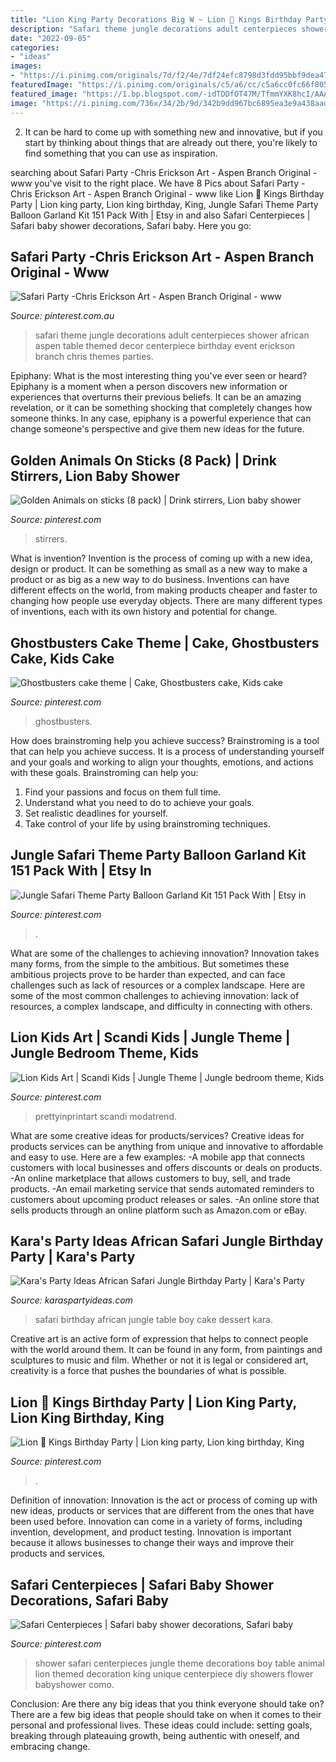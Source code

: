 ```yaml
---
title: "Lion King Party Decorations Big W ~ Lion 🦁 Kings Birthday Party"
description: "Safari theme jungle decorations adult centerpieces shower african aspen table themed decor centerpiece birthday event erickson branch chris themes parties"
date: "2022-09-05"
categories:
- "ideas"
images:
- "https://i.pinimg.com/originals/7d/f2/4e/7df24efc8798d3fdd95bbf9dea474af8.jpg"
featuredImage: "https://i.pinimg.com/originals/c5/a6/cc/c5a6cc0fc66f8059cfe408f7715a7a48.jpg"
featured_image: "https://1.bp.blogspot.com/-idTDDfOT47M/TfmmYXK8hcI/AAAAAAAABkM/LTMx3UrfZDk/s1600/african-safari-birthday-party-ideas-how-to-jungle-zeebra-book-cake-dessert-table-boy-girl.jpg"
image: "https://i.pinimg.com/736x/34/2b/9d/342b9dd967bc6895ea3e9a438aadf48a.jpg"
---
```



2. It can be hard to come up with something new and innovative, but if you start by thinking about things that are already out there, you're likely to find something that you can use as inspiration. 

	

		
searching about Safari Party -Chris Erickson Art - Aspen Branch Original - www you've visit to the right place. We have 8 Pics about Safari Party -Chris Erickson Art - Aspen Branch Original - www like Lion 🦁 Kings Birthday Party | Lion king party, Lion king birthday, King, Jungle Safari Theme Party Balloon Garland Kit 151 Pack With | Etsy in and also Safari Centerpieces | Safari baby shower decorations, Safari baby. Here you go:
		
    
## Safari Party -Chris Erickson Art - Aspen Branch Original - Www

<img loading=lazy src="https://i.pinimg.com/originals/e8/47/d7/e847d7dd9f22b7788c2d42aa32126dc5.jpg" onerror="this.onerror=null;this.src='https://tse2.mm.bing.net/th?id=OIP.jOYpnJEhb8R6Na9e80NAbgHaJ4&amp;pid=15.1';" alt="Safari Party -Chris Erickson Art - Aspen Branch Original - www">

_Source: pinterest.com.au_

>safari theme jungle decorations adult centerpieces shower african aspen table themed decor centerpiece birthday event erickson branch chris themes parties. 

	

Epiphany: What is the most interesting thing you've ever seen or heard?
Epiphany is a moment when a person discovers new information or experiences that overturns their previous beliefs. It can be an amazing revelation, or it can be something shocking that completely changes how someone thinks. In any case, epiphany is a powerful experience that can change someone's perspective and give them new ideas for the future.

    
## Golden Animals On Sticks (8 Pack) | Drink Stirrers, Lion Baby Shower

<img loading=lazy src="https://i.pinimg.com/736x/03/59/f7/0359f7348326be3174455cfccfb65f8d.jpg" onerror="this.onerror=null;this.src='https://tse4.mm.bing.net/th?id=OIP.Bu4xl9BsSVlijEVIJRBMOgHaHa&amp;pid=15.1';" alt="Golden Animals on sticks (8 pack) | Drink stirrers, Lion baby shower">

_Source: pinterest.com_

>stirrers. 

	

What is invention?
Invention is the process of coming up with a new idea, design or product. It can be something as small as a new way to make a product or as big as a new way to do business. Inventions can have different effects on the world, from making products cheaper and faster to changing how people use everyday objects. There are many different types of inventions, each with its own history and potential for change.

    
## Ghostbusters Cake Theme | Cake, Ghostbusters Cake, Kids Cake

<img loading=lazy src="https://i.pinimg.com/originals/c5/a6/cc/c5a6cc0fc66f8059cfe408f7715a7a48.jpg" onerror="this.onerror=null;this.src='https://tse1.mm.bing.net/th?id=OIP.nNzU83fn5gZWQCBsUrtL-gHaNK&amp;pid=15.1';" alt="Ghostbusters cake theme | Cake, Ghostbusters cake, Kids cake">

_Source: pinterest.com_

>ghostbusters. 

	

How does brainstroming help you achieve success?
Brainstroming is a tool that can help you achieve success. It is a process of understanding yourself and your goals and working to align your thoughts, emotions, and actions with these goals. Brainstroming can help you: 
1. Find your passions and focus on them full time.
2. Understand what you need to do to achieve your goals.
3. Set realistic deadlines for yourself.
4. Take control of your life by using brainstroming techniques.

    
## Jungle Safari Theme Party Balloon Garland Kit 151 Pack With | Etsy In

<img loading=lazy src="https://i.pinimg.com/736x/34/2b/9d/342b9dd967bc6895ea3e9a438aadf48a.jpg" onerror="this.onerror=null;this.src='https://tse1.mm.bing.net/th?id=OIP.ZulpClhekZCFAduIWzJDhQHaFj&amp;pid=15.1';" alt="Jungle Safari Theme Party Balloon Garland Kit 151 Pack With | Etsy in">

_Source: pinterest.com_

>. 

	

What are some of the challenges to achieving innovation?
Innovation takes many forms, from the simple to the ambitious. But sometimes these ambitious projects prove to be harder than expected, and can face challenges such as lack of resources or a complex landscape. Here are some of the most common challenges to achieving innovation: lack of resources, a complex landscape, and difficulty in connecting with others.

    
## Lion Kids Art | Scandi Kids | Jungle Theme | Jungle Bedroom Theme, Kids

<img loading=lazy src="https://i.pinimg.com/originals/ce/32/12/ce3212168164f5c2a3c7e957dbc05ffc.jpg" onerror="this.onerror=null;this.src='https://tse3.mm.bing.net/th?id=OIP.6oBoZ1x302BR7UvAUppSlwHaHa&amp;pid=15.1';" alt="Lion Kids Art | Scandi Kids | Jungle Theme | Jungle bedroom theme, Kids">

_Source: pinterest.com_

>prettyinprintart scandi modatrend. 

	

What are some creative ideas for products/services?
Creative ideas for products services can be anything from unique and innovative to affordable and easy to use. Here are a few examples: 
-A mobile app that connects customers with local businesses and offers discounts or deals on products. 
-An online marketplace that allows customers to buy, sell, and trade products. 
-An email marketing service that sends automated reminders to customers about upcoming product releases or sales. 
-An online store that sells products through an online platform such as Amazon.com or eBay.

    
## Kara&#039;s Party Ideas African Safari Jungle Birthday Party | Kara&#039;s Party

<img loading=lazy src="https://1.bp.blogspot.com/-idTDDfOT47M/TfmmYXK8hcI/AAAAAAAABkM/LTMx3UrfZDk/s1600/african-safari-birthday-party-ideas-how-to-jungle-zeebra-book-cake-dessert-table-boy-girl.jpg" onerror="this.onerror=null;this.src='https://tse3.mm.bing.net/th?id=OIP.jl9htRkb03UFiOrMcwh7kQHaE8&amp;pid=15.1';" alt="Kara&#039;s Party Ideas African Safari Jungle Birthday Party | Kara&#039;s Party">

_Source: karaspartyideas.com_

>safari birthday african jungle table boy cake dessert kara. 

	

Creative art is an active form of expression that helps to connect people with the world around them. It can be found in any form, from paintings and sculptures to music and film. Whether or not it is legal or considered art, creativity is a force that pushes the boundaries of what is possible.

    
## Lion 🦁 Kings Birthday Party | Lion King Party, Lion King Birthday, King

<img loading=lazy src="https://i.pinimg.com/originals/7d/f2/4e/7df24efc8798d3fdd95bbf9dea474af8.jpg" onerror="this.onerror=null;this.src='https://tse3.mm.bing.net/th?id=OIP.7MZRz_bB3z9QXrBC4LpoEQHaKZ&amp;pid=15.1';" alt="Lion 🦁 Kings Birthday Party | Lion king party, Lion king birthday, King">

_Source: pinterest.com_

>. 

	

Definition of innovation:
Innovation is the act or process of coming up with new ideas, products or services that are different from the ones that have been used before. Innovation can come in a variety of forms, including invention, development, and product testing. Innovation is important because it allows businesses to change their ways and improve their products and services.

    
## Safari Centerpieces | Safari Baby Shower Decorations, Safari Baby

<img loading=lazy src="https://i.pinimg.com/originals/0d/e7/70/0de770e91e64e652b46c7cc2d12ec60f.jpg" onerror="this.onerror=null;this.src='https://tse1.mm.bing.net/th?id=OIP.hcO4WECfX1IyDINIjuh-7gHaFj&amp;pid=15.1';" alt="Safari Centerpieces | Safari baby shower decorations, Safari baby">

_Source: pinterest.com_

>shower safari centerpieces jungle theme decorations boy table animal lion themed decoration king unique centerpiece diy showers flower babyshower como. 

	

Conclusion: Are there any big ideas that you think everyone should take on?
There are a few big ideas that people should take on when it comes to their personal and professional lives. These ideas could include: setting goals, breaking through plateauing growth, being authentic with oneself, and embracing change.

